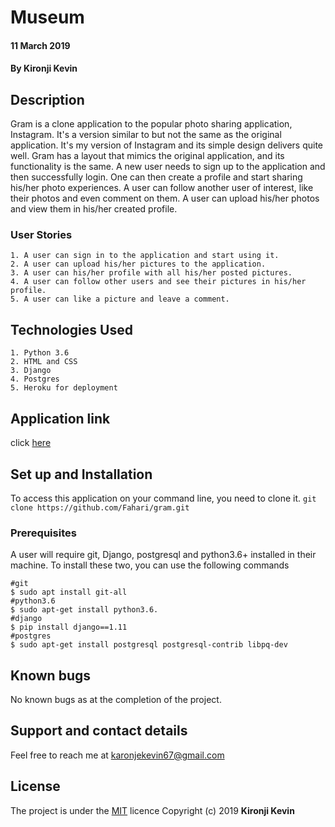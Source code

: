 # Museum
#### 11 March 2019
#### By **Kironji Kevin**
## Description
Gram is a clone application to the popular photo sharing application, Instagram. It's a version similar to but not the same as the original application. It's my version of Instagram and its simple design delivers quite well. Gram has a layout that mimics the original application, and its functionality is the same. A new user needs to sign up to the application and then successfully login. One can then create a profile and start sharing his/her photo experiences.
A user can follow another user of interest, like their photos and even comment on them.
A user can upload his/her photos and view them in his/her created profile.
### User Stories
```
1. A user can sign in to the application and start using it.
2. A user can upload his/her pictures to the application.
3. A user can his/her profile with all his/her posted pictures.
4. A user can follow other users and see their pictures in his/her profile.
5. A user can like a picture and leave a comment.
```
## Technologies Used
```
1. Python 3.6
2. HTML and CSS
3. Django
4. Postgres
5. Heroku for deployment
```
## Application link
click [here](https://#.herokuapp.com/)
## Set up and Installation
To access this application on your command line, you need to clone it.
`git clone https://github.com/Fahari/gram.git`
### Prerequisites
A user will require git, Django, postgresql and python3.6+ installed in their machine.
To install these two, you can use the following commands
```
#git
$ sudo apt install git-all
#python3.6
$ sudo apt-get install python3.6.
#django
$ pip install django==1.11
#postgres
$ sudo apt-get install postgresql postgresql-contrib libpq-dev
```
## Known bugs
No known bugs as at the completion of the project.
## Support and contact details
Feel free to reach me at karonjekevin67@gmail.com
## License
The project is under the [MIT](https://github.com/Fahari/museum/blob/master/LICENSE) licence
Copyright (c) 2019 **Kironji Kevin**
